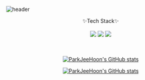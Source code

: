 
![header](https://capsule-render.vercel.app/api?type=slice&color=timeAuto&height=300&section=header&text=ParkJeeHoonGit();&fontSize=70)


<div align="center">
  ✨Tech Stack✨<br/><br/>
  <img src="https://img.shields.io/badge/Android-3DDC84?style=flat-square&logo=Android&logoColor=white"/>
  <img src="https://img.shields.io/badge/Java-007396?style=flat-square&logo=Java&logoColor=white"/> <img src="https://img.shields.io/badge/Jquery-0769AD?style=flat-square&logo=Jquery&logoColor=white"/>
</div>
<br/><br/>

<div align="center">
  
[![ParkJeeHoon's GitHub stats](https://github-readme-stats.vercel.app/api?username=ParkHanSeo&hide_title=true&show_icons=true&disable_animations=true&theme=gruvbox_light)](https://github.com/ParkHanSeo/github-readme-stats)
 
[![ParkJeeHoon's GitHub stats](https://github-readme-stats.vercel.app/api/top-langs?username=ParkHanSeo&layout=compact&hide=HTML,CSS,SCSS&theme=dracular)](https://github.com/anuraghazra/github-readme-stats)  </div>





 

<!--
**ParkHanSeo/ParkHanSeo** is a ✨ _special_ ✨ repository because its `README.md` (this file) appears on your GitHub profile.

Here are some ideas to get you started:

- 🔭 I’m currently working on ...
- 🌱 I’m currently learning ...
- 👯 I’m looking to collaborate on ...
- 🤔 I’m looking for help with ...
- 💬 Ask me about ...
- 📫 How to reach me: ...
- 😄 Pronouns: ...
- ⚡ Fun fact: ...
-->
